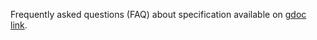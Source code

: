 Frequently asked questions (FAQ) about specification available on [gdoc link](https://docs.google.com/document/d/1rf4bsXJum67VxvfcwrA1FSeKKz6xV8VsNwDYVU-6q60/edit?usp=sharing).
